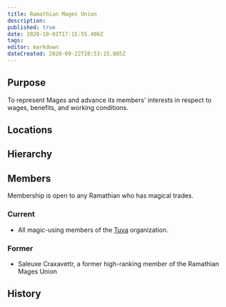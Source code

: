```yaml
---
title: Ramathian Mages Union
description: 
published: true
date: 2020-10-01T17:15:55.406Z
tags: 
editor: markdown
dateCreated: 2020-09-22T20:53:15.805Z
---
```


## Purpose

To represent Mages and advance its members' interests in respect to wages, benefits, and working conditions.

## Locations

## Hierarchy

## Members

Membership is open to any Ramathian who has magical trades.

### Current

- All magic-using members of the [Tuva](/groups/tuva) organization.

### Former

- Saleuxe Craxavettr, a former high-ranking member of the Ramathian Mages Union

## History